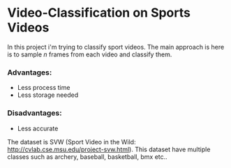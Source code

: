 # Video-Classification on Sports Videos

In this project i'm trying to classify sport videos. 
The main approach is here is to sample $n$ frames from each video and classify them. 

### Advantages:
- Less process time
- Less storage needed

### Disadvantages:
- Less accurate

The dataset is SVW (Sport Video in the Wild: http://cvlab.cse.msu.edu/project-svw.html). This dataset have multiple classes such as archery, baseball, basketball, bmx etc..
